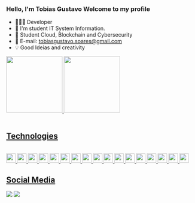 ###  Hello, I'm Tobias Gustavo Welcome to my profile 
 <div>
 
 - 🧑🏾‍💻 Developer  
 - 🚀 I'm student IT System Information.
 - 📝 Student Cloud, Blockchain and Cybersecurity
 - 📧 E-mail: tobiasgustavo.soares@gmail.com
 - 💡 Good Ideias and creativity 
 
</div>
<div>
  <a href="https://github.com/tgzss">
  <img height="150em" src="https://github-readme-stats.vercel.app/api?username=TobiasGustavo&show_icons=true&theme=dark&include_all_commits=true&count_private=true&hide_border=true"/> 
  <img height="150em" src="https://github-readme-stats.vercel.app/api/top-langs/?username=TobiasGustavo&layout=compact&langs_count=7&theme=dark&hide_border=true"/>

</div>
<div style="display: inline_block"><br>
<h2> Technologies </h2>
 </p>


 <div style="display: inline_block"><br>
   <code><img height="25" src="https://cdn.jsdelivr.net/gh/devicons/devicon/icons/java/java-original-wordmark.svg"/></code>
   <code><img height="25" src="https://cdn.jsdelivr.net/gh/devicons/devicon/icons/javascript/javascript-original.svg"></code>
   <code><img height="25" src="https://cdn.jsdelivr.net/gh/devicons/devicon/icons/typescript/typescript-original.svg"></code>
   <code><img height="25" src="https://cdn.jsdelivr.net/gh/devicons/devicon/icons/html5/html5-original.svg"></code>
   <code><img height="25" src="https://cdn.jsdelivr.net/gh/devicons/devicon/icons/css3/css3-original.svg"></code>
   <code><img height="25" src="https://cdn.jsdelivr.net/gh/devicons/devicon/icons/react/react-original.svg"></code>
   <code><img height="25" src="https://cdn.jsdelivr.net/gh/devicons/devicon/icons/redux/redux-original.svg"></code>
   <code><img height="25" src="https://cdn.jsdelivr.net/gh/devicons/devicon/icons/bootstrap/bootstrap-original.svg"/></code>
   <code><img height="25" src="https://cdn.jsdelivr.net/gh/devicons/devicon/icons/tailwindcss/tailwindcss-plain.svg"></code>
   <code><img height="25" src="https://cdn.jsdelivr.net/gh/devicons/devicon/icons/sass/sass-original.svg"></code>
   <code><img height="25" src="https://cdn.jsdelivr.net/gh/devicons/devicon/icons/materialui/materialui-original.svg"></code>
   <code><img height="25" src="https://cdn.jsdelivr.net/gh/devicons/devicon/icons/nodejs/nodejs-original.svg"></code>
   <code><img height="25" src="https://cdn.jsdelivr.net/gh/devicons/devicon/icons/nestjs/nestjs-plain.svg"></code>
   <code><img height="25" src="https://cdn.jsdelivr.net/gh/devicons/devicon/icons/postgresql/postgresql-original.svg"></code>
   <code><img height="25" src="https://cdn.jsdelivr.net/gh/devicons/devicon/icons/docker/docker-original.svg"></code>
   <code><img height="25" src="https://cdn.jsdelivr.net/gh/devicons/devicon/icons/linux/linux-original.svg"></code>
   <code><img height="25" src="https://cdn.jsdelivr.net/gh/devicons/devicon/icons/apple/apple-original.svg"></code>
 </div>
 
 
 
 
<h2> Social Media </h2>
  <a href="https://www.linkedin.com/in/tobias-soares-85a6b41a0//" target="_blank"><img src="https://img.shields.io/badge/-LinkedIn-%230077B5?style=for-the-badge&logo=linkedin&logoColor=white" target="_blank"></a>
  <a href = "mailto:tobiasgustavoh@gmail.com"><img src="https://img.shields.io/badge/-Gmail-%23333?style=for-the-badge&logo=gmail&logoColor=white" target="_blank"></a> 
  
